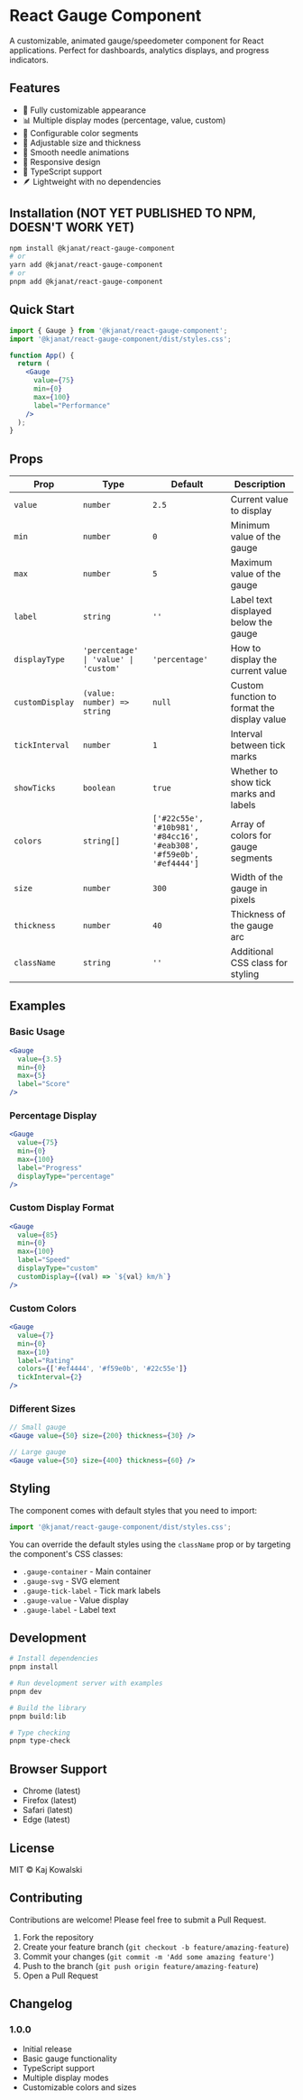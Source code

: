 # React Gauge Component

A customizable, animated gauge/speedometer component for React applications. Perfect for dashboards, analytics displays, and progress indicators.

<!-- ![React Gauge Component Demo](<image-link>) -->

## Features

- 🎨 Fully customizable appearance
- 📊 Multiple display modes (percentage, value, custom)
- 🌈 Configurable color segments
- 📏 Adjustable size and thickness
- 🎯 Smooth needle animations
- 📱 Responsive design
- 💪 TypeScript support
- 🪶 Lightweight with no dependencies

## Installation (NOT YET PUBLISHED TO NPM, DOESN'T WORK YET)

```bash
npm install @kjanat/react-gauge-component
# or
yarn add @kjanat/react-gauge-component
# or
pnpm add @kjanat/react-gauge-component
```

## Quick Start

```jsx
import { Gauge } from '@kjanat/react-gauge-component';
import '@kjanat/react-gauge-component/dist/styles.css';

function App() {
  return (
    <Gauge
      value={75}
      min={0}
      max={100}
      label="Performance"
    />
  );
}
```

## Props

| Prop | Type | Default | Description |
|------|------|---------|-------------|
| `value` | `number` | `2.5` | Current value to display |
| `min` | `number` | `0` | Minimum value of the gauge |
| `max` | `number` | `5` | Maximum value of the gauge |
| `label` | `string` | `''` | Label text displayed below the gauge |
| `displayType` | `'percentage' \| 'value' \| 'custom'` | `'percentage'` | How to display the current value |
| `customDisplay` | `(value: number) => string` | `null` | Custom function to format the display value |
| `tickInterval` | `number` | `1` | Interval between tick marks |
| `showTicks` | `boolean` | `true` | Whether to show tick marks and labels |
| `colors` | `string[]` | `['#22c55e', '#10b981', '#84cc16', '#eab308', '#f59e0b', '#ef4444']` | Array of colors for gauge segments |
| `size` | `number` | `300` | Width of the gauge in pixels |
| `thickness` | `number` | `40` | Thickness of the gauge arc |
| `className` | `string` | `''` | Additional CSS class for styling |

## Examples

### Basic Usage

```jsx
<Gauge
  value={3.5}
  min={0}
  max={5}
  label="Score"
/>
```

### Percentage Display

```jsx
<Gauge
  value={75}
  min={0}
  max={100}
  label="Progress"
  displayType="percentage"
/>
```

### Custom Display Format

```jsx
<Gauge
  value={85}
  min={0}
  max={100}
  label="Speed"
  displayType="custom"
  customDisplay={(val) => `${val} km/h`}
/>
```

### Custom Colors

```jsx
<Gauge
  value={7}
  min={0}
  max={10}
  label="Rating"
  colors={['#ef4444', '#f59e0b', '#22c55e']}
  tickInterval={2}
/>
```

### Different Sizes

```jsx
// Small gauge
<Gauge value={50} size={200} thickness={30} />

// Large gauge
<Gauge value={50} size={400} thickness={60} />
```

## Styling

The component comes with default styles that you need to import:

```jsx
import '@kjanat/react-gauge-component/dist/styles.css';
```

You can override the default styles using the `className` prop or by targeting the component's CSS classes:

- `.gauge-container` - Main container
- `.gauge-svg` - SVG element
- `.gauge-tick-label` - Tick mark labels
- `.gauge-value` - Value display
- `.gauge-label` - Label text

## Development

```bash
# Install dependencies
pnpm install

# Run development server with examples
pnpm dev

# Build the library
pnpm build:lib

# Type checking
pnpm type-check
```

## Browser Support

- Chrome (latest)
- Firefox (latest)
- Safari (latest)
- Edge (latest)

## License

MIT © Kaj Kowalski

## Contributing

Contributions are welcome! Please feel free to submit a Pull Request.

1. Fork the repository
2. Create your feature branch (`git checkout -b feature/amazing-feature`)
3. Commit your changes (`git commit -m 'Add some amazing feature'`)
4. Push to the branch (`git push origin feature/amazing-feature`)
5. Open a Pull Request

## Changelog

### 1.0.0
- Initial release
- Basic gauge functionality
- TypeScript support
- Multiple display modes
- Customizable colors and sizes

